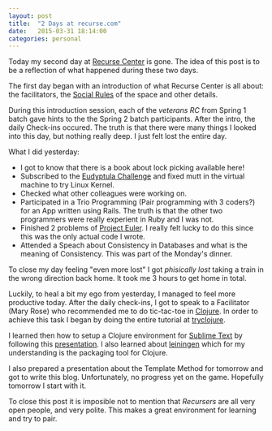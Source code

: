 ```yaml
---
layout: post
title:  "2 Days at recurse.com"
date:   2015-03-31 18:14:00
categories: personal
---
```


Today my second day at [Recurse Center][1] is gone. The idea of this post is to be a reflection of what happened during these two days.

The first day began with an introduction of what Recurse Center is all about: the facilitators, the [Social Rules][2] of the space and other details. 

During this introduction session, each of the *veterans RC* from Spring 1 batch gave hints to the the Spring 2 batch participants. After the intro, the daily Check-ins occured. The truth is that there were many things I looked into this day, but nothing really deep. I just felt lost the entire day. 

What I did yesterday:

- I got to know that there is a book about lock picking available here!
- Subscribed to the [Eudyptula Challenge][3] and fixed mutt in the virtual machine to try Linux Kernel.
- Checked what other colleagues were working on.
- Participated in a Trio Programming (Pair programming with 3 coders?) for an App written using Rails. The truth is that the other two programmers were really experient in Ruby and I was not.
- Finished 2 problems of [Project Euler][4]. I really felt lucky to do this since this was the only actual code I wrote.
- Attended a Speach about Consistency in Databases and what is the meaning of Consistency. This was part of the Monday's dinner.


To close my day feeling "even more lost" I got *phisically lost* taking a train in the wrong direction back home. It took me 3 hours to get home in total.

Luckily, to heal a bit my ego from yesterday, I managed to feel more productive today.  After the daily check-ins, I got to speak to a Facilitator (Mary Rose) who recommended me to do tic-tac-toe in [Clojure][5]. In order to achieve this task I began by doing the entire tutorial at [tryclojure][6].

I learned then how to setup a Clojure environment for [Sublime Text][7] by following this [presentation][8]. I also learned about [leiningen][9] which for my understanding is the packaging tool for Clojure.

I also prepared a presentation about the Template Method for tomorrow and got to write this blog. Unfortunately, no progress yet on the game. Hopefully tomorrow I start with it.

To close this post it is imposible not to mention that *Recursers* are all very open people, and very polite. This makes a great environment for learning and try to pair.

[1]: https://www.recurse.com
[2]: https://www.recurse.com/manual#sub-sec-social-rules
[3]: http://eudyptula-challenge.org
[4]: https://projecteuler.net
[5]: http://clojure.org
[6]: http://tryclj.org
[7]: http://www.sublimetext.com
[8]: https://www.youtube.com/watch?v=wBl0rYXQdGg
[9]: http://leiningen.org
